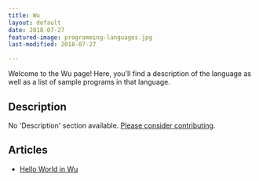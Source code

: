 ```yaml
---
title: Wu
layout: default
date: 2018-07-27
featured-image: programming-languages.jpg
last-modified: 2018-07-27

---
```


Welcome to the Wu page! Here, you'll find a description of the language as well as a list of sample programs in that language.

## Description

No 'Description' section available. [Please consider contributing](https://github.com/TheRenegadeCoder/sample-programs-website).

## Articles

- [Hello World in Wu](https://rzuckerm.github.io/sample-programs-website-copy/projects/hello-world/wu)